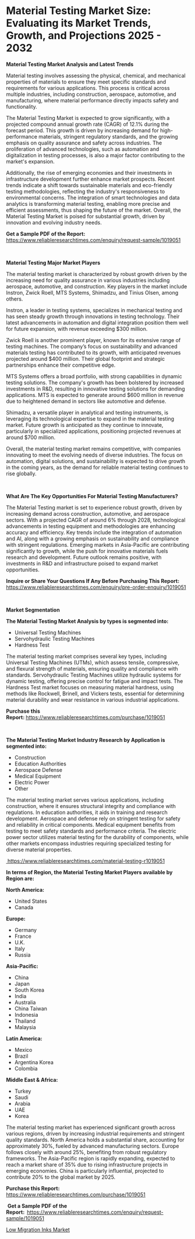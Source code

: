 <p><h1>Material Testing Market Size: Evaluating its Market Trends, Growth, and Projections 2025 - 2032</h1></p><p><strong>Material Testing Market Analysis and Latest Trends</strong></p>
<p><p>Material testing involves assessing the physical, chemical, and mechanical properties of materials to ensure they meet specific standards and requirements for various applications. This process is critical across multiple industries, including construction, aerospace, automotive, and manufacturing, where material performance directly impacts safety and functionality.</p><p>The Material Testing Market is expected to grow significantly, with a projected compound annual growth rate (CAGR) of 12.1% during the forecast period. This growth is driven by increasing demand for high-performance materials, stringent regulatory standards, and the growing emphasis on quality assurance and safety across industries. The proliferation of advanced technologies, such as automation and digitalization in testing processes, is also a major factor contributing to the market's expansion.</p><p>Additionally, the rise of emerging economies and their investments in infrastructure development further enhance market prospects. Recent trends indicate a shift towards sustainable materials and eco-friendly testing methodologies, reflecting the industry's responsiveness to environmental concerns. The integration of smart technologies and data analytics is transforming material testing, enabling more precise and efficient assessments, thus shaping the future of the market. Overall, the Material Testing Market is poised for substantial growth, driven by innovation and evolving industry needs.</p></p>
<p><strong>Get a Sample PDF of the Report:&nbsp;</strong> <a href="https://www.reliableresearchtimes.com/enquiry/request-sample/1019051?utm_campaign=2183&utm_medium=2&utm_source=Github&utm_content=ia&utm_term=31012025&utm_id=material-testing">https://www.reliableresearchtimes.com/enquiry/request-sample/1019051</a></p>
<p>&nbsp;</p>
<p><strong>Material Testing Major Market Players</strong></p>
<p><p>The material testing market is characterized by robust growth driven by the increasing need for quality assurance in various industries including aerospace, automotive, and construction. Key players in the market include Instron, Zwick Roell, MTS Systems, Shimadzu, and Tinius Olsen, among others.</p><p>Instron, a leader in testing systems, specializes in mechanical testing and has seen steady growth through innovations in testing technology. Their latest advancements in automation and digital integration position them well for future expansion, with revenue exceeding $300 million.</p><p>Zwick Roell is another prominent player, known for its extensive range of testing machines. The company’s focus on sustainability and advanced materials testing has contributed to its growth, with anticipated revenues projected around $400 million. Their global footprint and strategic partnerships enhance their competitive edge.</p><p>MTS Systems offers a broad portfolio, with strong capabilities in dynamic testing solutions. The company's growth has been bolstered by increased investments in R&D, resulting in innovative testing solutions for demanding applications. MTS is expected to generate around $600 million in revenue due to heightened demand in sectors like automotive and defense.</p><p>Shimadzu, a versatile player in analytical and testing instruments, is leveraging its technological expertise to expand in the material testing market. Future growth is anticipated as they continue to innovate, particularly in specialized applications, positioning projected revenues at around $700 million.</p><p>Overall, the material testing market remains competitive, with companies innovating to meet the evolving needs of diverse industries. The focus on automation, digital solutions, and sustainability is expected to drive growth in the coming years, as the demand for reliable material testing continues to rise globally.</p></p>
<p>&nbsp;</p>
<p><strong>What Are The Key Opportunities For Material Testing Manufacturers?</strong></p>
<p><p>The Material Testing market is set to experience robust growth, driven by increasing demand across construction, automotive, and aerospace sectors. With a projected CAGR of around 6% through 2028, technological advancements in testing equipment and methodologies are enhancing accuracy and efficiency. Key trends include the integration of automation and AI, along with a growing emphasis on sustainability and compliance with stringent regulations. Emerging markets in Asia-Pacific are contributing significantly to growth, while the push for innovative materials fuels research and development. Future outlook remains positive, with investments in R&D and infrastructure poised to expand market opportunities.</p></p>
<p><strong>Inquire or Share Your Questions If Any Before Purchasing This Report:</strong> <a href="https://www.reliableresearchtimes.com/enquiry/pre-order-enquiry/1019051?utm_campaign=2183&utm_medium=2&utm_source=Github&utm_content=ia&utm_term=31012025&utm_id=material-testing">https://www.reliableresearchtimes.com/enquiry/pre-order-enquiry/1019051</a></p>
<p>&nbsp;</p>
<p><strong>Market Segmentation</strong></p>
<p><strong>The Material Testing Market Analysis by types is segmented into:</strong></p>
<p><ul><li>Universal Testing Machines</li><li>Servohydraulic Testing Machines</li><li>Hardness Test</li></ul></p>
<p><p>The material testing market comprises several key types, including Universal Testing Machines (UTMs), which assess tensile, compressive, and flexural strength of materials, ensuring quality and compliance with standards. Servohydraulic Testing Machines utilize hydraulic systems for dynamic testing, offering precise control for fatigue and impact tests. The Hardness Test market focuses on measuring material hardness, using methods like Rockwell, Brinell, and Vickers tests, essential for determining material durability and wear resistance in various industrial applications.</p></p>
<p><strong>Purchase this Report:&nbsp;</strong><a href="https://www.reliableresearchtimes.com/purchase/1019051?utm_campaign=2183&utm_medium=2&utm_source=Github&utm_content=ia&utm_term=31012025&utm_id=material-testing">https://www.reliableresearchtimes.com/purchase/1019051</a></p>
<p>&nbsp;</p>
<p><strong>The Material Testing Market Industry Research by Application is segmented into:</strong></p>
<p><ul><li>Construction</li><li>Education Authorities</li><li>Aerospace Defense</li><li>Medical Equipment</li><li>Electric Power</li><li>Other</li></ul></p>
<p><p>The material testing market serves various applications, including construction, where it ensures structural integrity and compliance with regulations. In education authorities, it aids in training and research development. Aerospace and defense rely on stringent testing for safety and reliability in critical components. Medical equipment benefits from testing to meet safety standards and performance criteria. The electric power sector utilizes material testing for the durability of components, while other markets encompass industries requiring specialized testing for diverse material properties.</p></p>
<p><a href="https://www.reliableresearchtimes.com/material-testing-r1019051?utm_campaign=2183&utm_medium=2&utm_source=Github&utm_content=ia&utm_term=31012025&utm_id=material-testing">&nbsp;https://www.reliableresearchtimes.com/material-testing-r1019051</a></p>
<p><strong>In terms of Region, the Material Testing Market Players available by Region are:</strong></p>
<p>
    <p> <strong> North America: </strong>
        <ul>
            <li>United States</li>
            <li>Canada</li>
        </ul>
        </p> 
    <p> <strong> Europe: </strong>
        <ul>
            <li>Germany</li>
            <li>France</li>
            <li>U.K.</li>
            <li>Italy</li>
            <li>Russia</li>
        </ul>
        </p> 
    <p> <strong> Asia-Pacific: </strong>
        <ul>
            <li>China</li>
            <li>Japan</li>
            <li>South Korea</li>
            <li>India</li>
            <li>Australia</li>
            <li>China Taiwan</li>
            <li>Indonesia</li>
            <li>Thailand</li>
            <li>Malaysia</li>
        </ul>
        </p> 
    <p> <strong> Latin America: </strong>
        <ul>
            <li>Mexico</li>
            <li>Brazil</li>
            <li>Argentina Korea</li>
            <li>Colombia</li>
        </ul>
        </p> 
    <p> <strong> Middle East & Africa: </strong>
        <ul>
            <li>Turkey</li>
            <li>Saudi</li>
            <li>Arabia</li>
            <li>UAE</li>
            <li>Korea</li>
        </ul>
    </p>
    </p>
<p><p>The material testing market has experienced significant growth across various regions, driven by increasing industrial requirements and stringent quality standards. North America holds a substantial share, accounting for approximately 30%, fueled by advanced manufacturing sectors. Europe follows closely with around 25%, benefiting from robust regulatory frameworks. The Asia-Pacific region is rapidly expanding, expected to reach a market share of 35% due to rising infrastructure projects in emerging economies. China is particularly influential, projected to contribute 20% to the global market by 2025.</p></p>
<p><strong>Purchase this Report: </strong><a href="https://www.reliableresearchtimes.com/purchase/1019051?utm_campaign=2183&utm_medium=2&utm_source=Github&utm_content=ia&utm_term=31012025&utm_id=material-testing">https://www.reliableresearchtimes.com/purchase/1019051</a></p>
<p>&nbsp;<strong>Get a Sample PDF of the Report:&nbsp;&nbsp;</strong><a href="https://www.reliableresearchtimes.com/enquiry/request-sample/1019051?utm_campaign=2183&utm_medium=2&utm_source=Github&utm_content=ia&utm_term=31012025&utm_id=material-testing">https://www.reliableresearchtimes.com/enquiry/request-sample/1019051</a></p>
<p><strong></strong></p>
<p><p><a href="https://github.com/SanjidaKhan901/Market-Research-Report-List-1/blob/main/low-migration-inks-market.md?utm_campaign=2183&utm_medium=2&utm_source=Github&utm_content=ia&utm_term=31012025&utm_id=material-testing">Low Migration Inks Market</a></p></p>